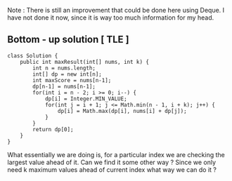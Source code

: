 ​Note : There is still an improvement that could be done here using Deque. I have not done it now, since it is way too much information for my head.

## Bottom - up solution  [ TLE ] 

```
class Solution {
    public int maxResult(int[] nums, int k) {
        int n = nums.length;
        int[] dp = new int[n];
        int maxScore = nums[n-1];
        dp[n-1] = nums[n-1];
        for(int i = n - 2; i >= 0; i--) {
            dp[i] = Integer.MIN_VALUE;
            for(int j = i + 1; j <= Math.min(n - 1, i + k); j++) {
                dp[i] = Math.max(dp[i], nums[i] + dp[j]);
            }
        }
        return dp[0];
    }
}
```

What essentially we are doing is, for a particular index we are checking the largest value ahead of it. Can we find it some other way ?
Since we only need k maximum values ahead of current index what way we can do it ?
